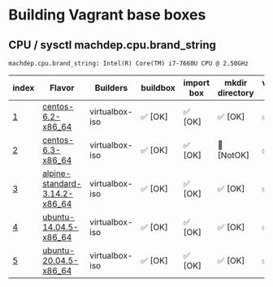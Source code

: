 # Building Vagrant base boxes

## CPU / sysctl machdep.cpu.brand_string

```
machdep.cpu.brand_string: Intel(R) Core(TM) i7-7660U CPU @ 2.50GHz
```

| index | Flavor | Builders | buildbox | import box | mkdir directory | vagrant init | problem |
| ----- | ------ | -------- | -------- | -----------| --------------- | -------------| ------- |
| [1](centos-6.2-x86_64/build.txt) | [centos-6.2-x86_64](centos-6.2-x86_64) | virtualbox-iso | ✅  [OK] | ✅ [OK]| ✅ [OK] | ✅ [OK]| |
| [2](centos-6.3-x86_64/build.txt) | [centos-6.3-x86_64](centos-6.3-x86_64) | virtualbox-iso | ✅  [OK]| ✅ [OK]| 💩 [NotOK] | ✅ [OK] | [❗ [detail] ](centos-6.3-x86_64/problem.md) |
| [3](alpine-standard-3.14.2-x86_64/build.txt) | [alpine-standard-3.14.2-x86_64](alpine-standard-3.14.2-x86_64) | virtualbox-iso | ✅ [OK]| ✅ [OK] | ✅  [OK] | ✅  [OK]| |
| [4](ubuntu-14.04.5-x86_64/build.txt) | [ubuntu-14.04.5-x86_64](ubuntu-14.04.5-x86_64) | virtualbox-iso | ✅  [OK]| ✅  [OK]| ✅  [OK] | ✅ [OK] | |
| [5](ubuntu-20.04.5-x86_64/build.txt) | [ubuntu-20.04.5-x86_64](ubuntu-20.04.5-x86_64) | virtualbox-iso | ✅  [OK]| ✅  [OK]| ✅  [OK] | ✅ [OK] | |